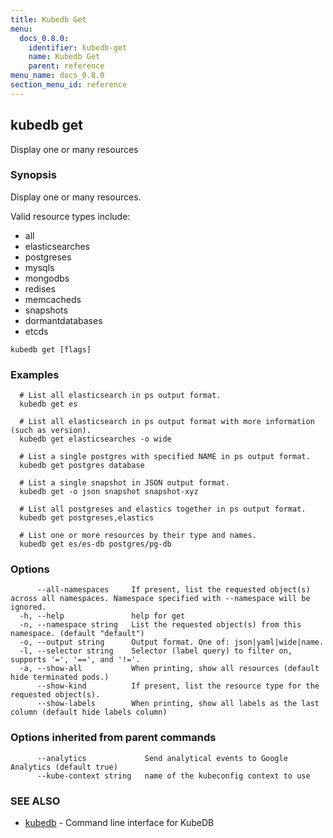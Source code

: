 ```yaml
---
title: Kubedb Get
menu:
  docs_0.8.0:
    identifier: kubedb-get
    name: Kubedb Get
    parent: reference
menu_name: docs_0.8.0
section_menu_id: reference
---
```

## kubedb get

Display one or many resources

### Synopsis

Display one or many resources. 

Valid resource types include: 

  * all  
  * elasticsearches  
  * postgreses  
  * mysqls  
  * mongodbs  
  * redises  
  * memcacheds  
  * snapshots  
  * dormantdatabases
  * etcds

```
kubedb get [flags]
```

### Examples

```
  # List all elasticsearch in ps output format.
  kubedb get es
  
  # List all elasticsearch in ps output format with more information (such as version).
  kubedb get elasticsearches -o wide
  
  # List a single postgres with specified NAME in ps output format.
  kubedb get postgres database
  
  # List a single snapshot in JSON output format.
  kubedb get -o json snapshot snapshot-xyz
  
  # List all postgreses and elastics together in ps output format.
  kubedb get postgreses,elastics
  
  # List one or more resources by their type and names.
  kubedb get es/es-db postgres/pg-db
```

### Options

```
      --all-namespaces     If present, list the requested object(s) across all namespaces. Namespace specified with --namespace will be ignored.
  -h, --help               help for get
  -n, --namespace string   List the requested object(s) from this namespace. (default "default")
  -o, --output string      Output format. One of: json|yaml|wide|name.
  -l, --selector string    Selector (label query) to filter on, supports '=', '==', and '!='.
  -a, --show-all           When printing, show all resources (default hide terminated pods.)
      --show-kind          If present, list the resource type for the requested object(s).
      --show-labels        When printing, show all labels as the last column (default hide labels column)
```

### Options inherited from parent commands

```
      --analytics             Send analytical events to Google Analytics (default true)
      --kube-context string   name of the kubeconfig context to use
```

### SEE ALSO

* [kubedb](/docs/reference/kubedb.md)	 - Command line interface for KubeDB


